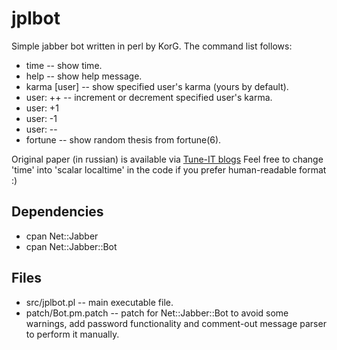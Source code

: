 # jplbot
Simple jabber bot written in perl by KorG.
The command list follows:
* time           -- show time.
* help           -- show help message.
* karma [user]   -- show specified user's karma (yours by default).
* user: ++       -- increment or decrement specified user's karma.
* user: +1
* user: -1
* user: --
* fortune        -- show random thesis from fortune(6).

Original paper (in russian) is available via [Tune-IT blogs](http://www.tune-it.ru/web/korg/home/-/blogs/пишем-простенького-jabber-бота-на-perl)
Feel free to change 'time' into 'scalar localtime' in the code if you prefer human-readable format :)

## Dependencies
* cpan Net::Jabber
* cpan Net::Jabber::Bot

## Files
* src/jplbot.pl         -- main executable file.
* patch/Bot.pm.patch  -- patch for Net::Jabber::Bot to avoid some warnings, add password functionality and comment-out message parser to perform it manually.

